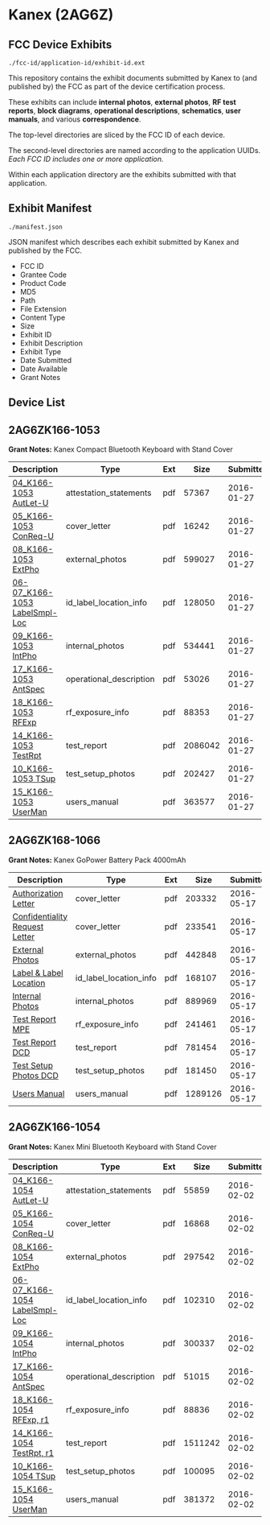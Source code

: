 # Kanex (2AG6Z)
## FCC Device Exhibits

```
./fcc-id/application-id/exhibit-id.ext
```

This repository contains the exhibit documents submitted by Kanex to (and published by) the FCC as part of the device certification process.

These exhibits can include **internal photos**, **external photos**, **RF test reports**, **block diagrams**, **operational descriptions**, **schematics**, **user manuals**, and various **correspondence**.

The top-level directories are sliced by the FCC ID of each device.

The second-level directories are named according to the application UUIDs. *Each FCC ID includes one or more application.*

Within each application directory are the exhibits submitted with that application. 

## Exhibit Manifest

```
./manifest.json
```

JSON manifest which describes each exhibit submitted by Kanex and published by the FCC.

- FCC ID
- Grantee Code
- Product Code
- MD5
- Path
- File Extension
- Content Type
- Size
- Exhibit ID
- Exhibit Description
- Exhibit Type
- Date Submitted
- Date Available
- Grant Notes

## Device List
## 2AG6ZK166-1053
**Grant Notes:** Kanex Compact Bluetooth Keyboard with Stand Cover

| Description | Type | Ext | Size | Submitted | Available |
| ----------- | ---- | --- | ---- | --------- | --------- |
| [04_K166-1053 AutLet-U](2AG6ZK166-1053/39c16b001799e12b5852179956a47b07/2885535.pdf) | attestation_statements | pdf | 57367 | 2016-01-27 | 2016-01-27 |
| [05_K166-1053 ConReq-U](2AG6ZK166-1053/39c16b001799e12b5852179956a47b07/2885536.pdf) | cover_letter | pdf | 16242 | 2016-01-27 | 2016-01-27 |
| [08_K166-1053 ExtPho](2AG6ZK166-1053/39c16b001799e12b5852179956a47b07/2885538.pdf) | external_photos | pdf | 599027 | 2016-01-27 | 2016-01-27 |
| [06-07_K166-1053 LabelSmpl-Loc](2AG6ZK166-1053/39c16b001799e12b5852179956a47b07/2885537.pdf) | id_label_location_info | pdf | 128050 | 2016-01-27 | 2016-01-27 |
| [09_K166-1053 IntPho](2AG6ZK166-1053/39c16b001799e12b5852179956a47b07/2885539.pdf) | internal_photos | pdf | 534441 | 2016-01-27 | 2016-01-27 |
| [17_K166-1053 AntSpec](2AG6ZK166-1053/39c16b001799e12b5852179956a47b07/2885547.pdf) | operational_description | pdf | 53026 | 2016-01-27 | 2016-01-27 |
| [18_K166-1053 RFExp](2AG6ZK166-1053/39c16b001799e12b5852179956a47b07/2885552.pdf) | rf_exposure_info | pdf | 88353 | 2016-01-27 | 2016-01-27 |
| [14_K166-1053 TestRpt](2AG6ZK166-1053/39c16b001799e12b5852179956a47b07/2885544.pdf) | test_report | pdf | 2086042 | 2016-01-27 | 2016-01-27 |
| [10_K166-1053 TSup](2AG6ZK166-1053/39c16b001799e12b5852179956a47b07/2885540.pdf) | test_setup_photos | pdf | 202427 | 2016-01-27 | 2016-01-27 |
| [15_K166-1053 UserMan](2AG6ZK166-1053/39c16b001799e12b5852179956a47b07/2885545.pdf) | users_manual | pdf | 363577 | 2016-01-27 | 2016-01-27 |
## 2AG6ZK168-1066
**Grant Notes:** Kanex GoPower Battery Pack 4000mAh

| Description | Type | Ext | Size | Submitted | Available |
| ----------- | ---- | --- | ---- | --------- | --------- |
| [Authorization Letter](2AG6ZK168-1066/ac5c309c71f498dec303e1d20031e430/2993432.pdf) | cover_letter | pdf | 203332 | 2016-05-17 | 2016-05-17 |
| [Confidentiality Request Letter](2AG6ZK168-1066/ac5c309c71f498dec303e1d20031e430/2993433.pdf) | cover_letter | pdf | 233541 | 2016-05-17 | 2016-05-17 |
| [External Photos](2AG6ZK168-1066/ac5c309c71f498dec303e1d20031e430/2993436.pdf) | external_photos | pdf | 442848 | 2016-05-17 | 2016-05-17 |
| [Label & Label Location](2AG6ZK168-1066/ac5c309c71f498dec303e1d20031e430/2993439.pdf) | id_label_location_info | pdf | 168107 | 2016-05-17 | 2016-05-17 |
| [Internal Photos](2AG6ZK168-1066/ac5c309c71f498dec303e1d20031e430/2993438.pdf) | internal_photos | pdf | 889969 | 2016-05-17 | 2016-05-17 |
| [Test Report MPE](2AG6ZK168-1066/ac5c309c71f498dec303e1d20031e430/2993437.pdf) | rf_exposure_info | pdf | 241461 | 2016-05-17 | 2016-05-17 |
| [Test Report DCD](2AG6ZK168-1066/ac5c309c71f498dec303e1d20031e430/2993434.pdf) | test_report | pdf | 781454 | 2016-05-17 | 2016-05-17 |
| [Test Setup Photos DCD](2AG6ZK168-1066/ac5c309c71f498dec303e1d20031e430/2993435.pdf) | test_setup_photos | pdf | 181450 | 2016-05-17 | 2016-05-17 |
| [Users Manual](2AG6ZK168-1066/ac5c309c71f498dec303e1d20031e430/2993440.pdf) | users_manual | pdf | 1289126 | 2016-05-17 | 2016-05-17 |
## 2AG6ZK166-1054
**Grant Notes:** Kanex Mini Bluetooth Keyboard with Stand Cover

| Description | Type | Ext | Size | Submitted | Available |
| ----------- | ---- | --- | ---- | --------- | --------- |
| [04_K166-1054 AutLet-U](2AG6ZK166-1054/2846bb21c4e5d38caad03639c4a056c6/2893269.pdf) | attestation_statements | pdf | 55859 | 2016-02-02 | 2016-02-02 |
| [05_K166-1054 ConReq-U](2AG6ZK166-1054/2846bb21c4e5d38caad03639c4a056c6/2893270.pdf) | cover_letter | pdf | 16868 | 2016-02-02 | 2016-02-02 |
| [08_K166-1054 ExtPho](2AG6ZK166-1054/2846bb21c4e5d38caad03639c4a056c6/2893272.pdf) | external_photos | pdf | 297542 | 2016-02-02 | 2016-02-02 |
| [06-07_K166-1054 LabelSmpl-Loc](2AG6ZK166-1054/2846bb21c4e5d38caad03639c4a056c6/2893271.pdf) | id_label_location_info | pdf | 102310 | 2016-02-02 | 2016-02-02 |
| [09_K166-1054 IntPho](2AG6ZK166-1054/2846bb21c4e5d38caad03639c4a056c6/2893273.pdf) | internal_photos | pdf | 300337 | 2016-02-02 | 2016-02-02 |
| [17_K166-1054 AntSpec](2AG6ZK166-1054/2846bb21c4e5d38caad03639c4a056c6/2893281.pdf) | operational_description | pdf | 51015 | 2016-02-02 | 2016-02-02 |
| [18_K166-1054 RFExp, r1](2AG6ZK166-1054/2846bb21c4e5d38caad03639c4a056c6/2893282.pdf) | rf_exposure_info | pdf | 88836 | 2016-02-02 | 2016-02-02 |
| [14_K166-1054 TestRpt, r1](2AG6ZK166-1054/2846bb21c4e5d38caad03639c4a056c6/2893278.pdf) | test_report | pdf | 1511242 | 2016-02-02 | 2016-02-02 |
| [10_K166-1054 TSup](2AG6ZK166-1054/2846bb21c4e5d38caad03639c4a056c6/2893274.pdf) | test_setup_photos | pdf | 100095 | 2016-02-02 | 2016-02-02 |
| [15_K166-1054 UserMan](2AG6ZK166-1054/2846bb21c4e5d38caad03639c4a056c6/2893279.pdf) | users_manual | pdf | 381372 | 2016-02-02 | 2016-02-02 |
